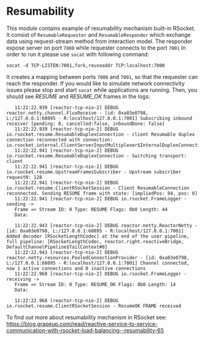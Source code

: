 # Resumability

This module contains example of resumability mechanism built-in RSocket. 
It consist of `ResumableRequester` and `ResumableResponder` which exchange data using
request-stream method from interaction model. The responder expose server on port `7000` 
while requester connects to the port `7001`
In order to run it please use `socat` with following command:

`socat -d TCP-LISTEN:7001,fork,reuseaddr TCP:localhost:7000`

It creates a mapping between ports `7000` and `7001`, so that the requester can reach the responder. 
If you would like to simulate network connectivity issues please stop and start `socat` while applications are running.
Then, you should see *RESUME* and *RESUME_OK* frames in the logs:

```11:22:06.932 [parallel-6] DEBUG io.rsocket.resume.ClientRSocketSession - Retrying with: ExponentialBackoffResumeStrategy{next=PT8S, firstBackoff=PT1S, maxBackoff=PT16S, factor=2}
   11:22:22.939 [reactor-tcp-nio-2] DEBUG reactor.netty.channel.FluxReceive - [id: 0xa03e0798, L:/127.0.0.1:60895 - R:localhost/127.0.0.1:7001] Subscribing inbound receiver [pending: 0, cancelled:false, inboundDone: false]
   11:22:22.939 [reactor-tcp-nio-2] DEBUG io.rsocket.resume.ResumableDuplexConnection - client Resumable duplex connection reconnected with connection: io.rsocket.internal.ClientServerInputMultiplexer$InternalDuplexConnection@60ef1f7e
   11:22:22.941 [reactor-tcp-nio-2] DEBUG io.rsocket.resume.ResumableDuplexConnection - Switching transport: client
   11:22:22.941 [reactor-tcp-nio-2] DEBUG io.rsocket.resume.UpstreamFramesSubscriber - Upstream subscriber requestN: 128
   11:22:22.941 [reactor-tcp-nio-2] DEBUG io.rsocket.resume.ClientRSocketSession - Client ResumableConnection reconnected. Sending RESUME frame with state: [impliedPos: 94, pos: 0]
   11:22:22.941 [reactor-tcp-nio-2] DEBUG io.rsocket.FrameLogger - sending -> 
   Frame => Stream ID: 0 Type: RESUME Flags: 0b0 Length: 44
   Data:
   
   11:22:22.943 [reactor-tcp-nio-2] DEBUG reactor.netty.ReactorNetty - [id: 0xa03e0798, L:/127.0.0.1:60895 - R:localhost/127.0.0.1:7001] Added decoder [RSocketLengthCodec] at the end of the user pipeline, full pipeline: [RSocketLengthCodec, reactor.right.reactiveBridge, DefaultChannelPipeline$TailContext#0]
   11:22:22.943 [reactor-tcp-nio-2] DEBUG reactor.netty.resources.PooledConnectionProvider - [id: 0xa03e0798, L:/127.0.0.1:60895 - R:localhost/127.0.0.1:7001] Channel connected, now 1 active connections and 0 inactive connections
   11:22:22.968 [reactor-tcp-nio-2] DEBUG io.rsocket.FrameLogger - receiving -> 
   Frame => Stream ID: 0 Type: RESUME_OK Flags: 0b0 Length: 14
   Data:
   
   11:22:22.968 [reactor-tcp-nio-2] DEBUG io.rsocket.resume.ClientRSocketSession - ResumeOK FRAME received
```


To find out more about resumability mechanism in RSocket see: https://blog.grapeup.com/read/reactive-service-to-service-communication-with-rsocket-load-balancing--resumability-65
